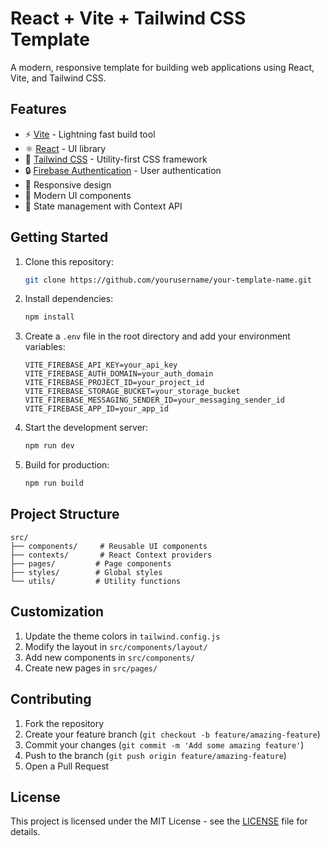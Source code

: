 # React + Vite + Tailwind CSS Template

A modern, responsive template for building web applications using React, Vite, and Tailwind CSS.

## Features

- ⚡️ [Vite](https://vitejs.dev/) - Lightning fast build tool
- ⚛️ [React](https://reactjs.org/) - UI library
- 🎨 [Tailwind CSS](https://tailwindcss.com/) - Utility-first CSS framework
- 🔒 [Firebase Authentication](https://firebase.google.com/docs/auth) - User authentication
- 📱 Responsive design
- 🎯 Modern UI components
- 🔄 State management with Context API

## Getting Started

1. Clone this repository:
   ```bash
   git clone https://github.com/yourusername/your-template-name.git
   ```

2. Install dependencies:
   ```bash
   npm install
   ```

3. Create a `.env` file in the root directory and add your environment variables:
   ```env
   VITE_FIREBASE_API_KEY=your_api_key
   VITE_FIREBASE_AUTH_DOMAIN=your_auth_domain
   VITE_FIREBASE_PROJECT_ID=your_project_id
   VITE_FIREBASE_STORAGE_BUCKET=your_storage_bucket
   VITE_FIREBASE_MESSAGING_SENDER_ID=your_messaging_sender_id
   VITE_FIREBASE_APP_ID=your_app_id
   ```

4. Start the development server:
   ```bash
   npm run dev
   ```

5. Build for production:
   ```bash
   npm run build
   ```

## Project Structure

```
src/
├── components/     # Reusable UI components
├── contexts/       # React Context providers
├── pages/         # Page components
├── styles/        # Global styles
└── utils/         # Utility functions
```

## Customization

1. Update the theme colors in `tailwind.config.js`
2. Modify the layout in `src/components/layout/`
3. Add new components in `src/components/`
4. Create new pages in `src/pages/`

## Contributing

1. Fork the repository
2. Create your feature branch (`git checkout -b feature/amazing-feature`)
3. Commit your changes (`git commit -m 'Add some amazing feature'`)
4. Push to the branch (`git push origin feature/amazing-feature`)
5. Open a Pull Request

## License

This project is licensed under the MIT License - see the [LICENSE](LICENSE) file for details.
